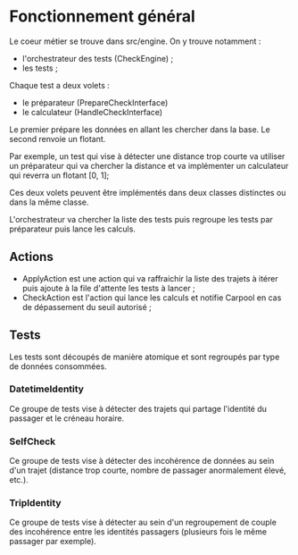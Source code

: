 # Fonctionnement général

Le coeur métier se trouve dans src/engine. On y trouve notamment : 
- l'orchestrateur des tests (CheckEngine) ;
- les tests ;

Chaque test a deux volets :
- le préparateur (PrepareCheckInterface)
- le calculateur (HandleCheckInterface)

Le premier prépare les données en allant les chercher dans la base. Le second renvoie un flotant.

Par exemple, un test qui vise à détecter une distance trop courte va utiliser un préparateur qui va chercher la distance et va implémenter un calculateur qui reverra un flotant [0, 1];

Ces deux volets peuvent être implémentés dans deux classes distinctes ou dans la même classe.

L'orchestrateur va chercher la liste des tests puis regroupe les tests par préparateur puis lance les calculs.

## Actions
- ApplyAction est une action qui va raffraichir la liste des trajets à itérer puis ajoute à la file d'attente les tests à lancer ;
- CheckAction est l'action qui lance les calculs et notifie Carpool en cas de dépassement du seuil autorisé ;

## Tests

Les tests sont découpés de manière atomique et sont regroupés par type de données consommées.

### DatetimeIdentity
Ce groupe de tests vise à détecter des trajets qui partage l'identité du passager et le créneau horaire.

### SelfCheck
Ce groupe de tests vise à détecter des incohérence de données au sein d'un trajet (distance trop courte, nombre de passager anormalement élevé, etc.).

### TripIdentity
Ce groupe de tests vise à détecter au sein d'un regroupement de couple des incohérence entre les identités passagers (plusieurs fois le même passager par exemple).

